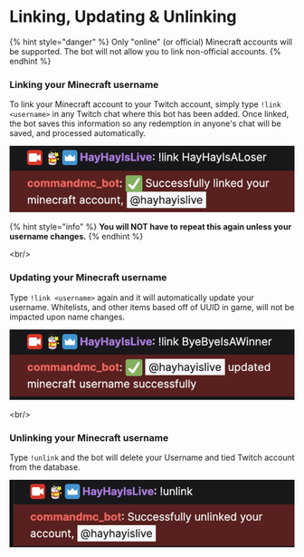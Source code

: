 # Linking, Updating & Unlinking

{% hint style="danger" %}
Only "online" (or official) Minecraft accounts will be supported. The bot will not allow you to link non-official accounts.
{% endhint %}

### Linking your Minecraft username

To link your Minecraft account to your Twitch account, simply type `!link <username>` in any Twitch chat where this bot has been added. Once linked, the bot saves this information so any redemption in anyone's chat will be saved, and processed automatically.

![](<../../.gitbook/assets/Screen Shot 2022-08-21 at 6.17.36 PM.png>)

{% hint style="info" %}
**You will NOT have to repeat this again unless your username changes.**&#x20;
{% endhint %}

\<br/>

### Updating your Minecraft username

Type `!link <username>` again and it will automatically update your username. Whitelists, and other items based off of UUID in game, will not be impacted upon name changes.

![](<../../.gitbook/assets/Screen Shot 2022-08-21 at 6.17.51 PM.png>)

\<br/>

### Unlinking your Minecraft username

Type `!unlink` and the bot will delete your Username and tied Twitch account from the database.

![](<../../.gitbook/assets/Screen Shot 2022-08-21 at 6.19.05 PM.png>)
